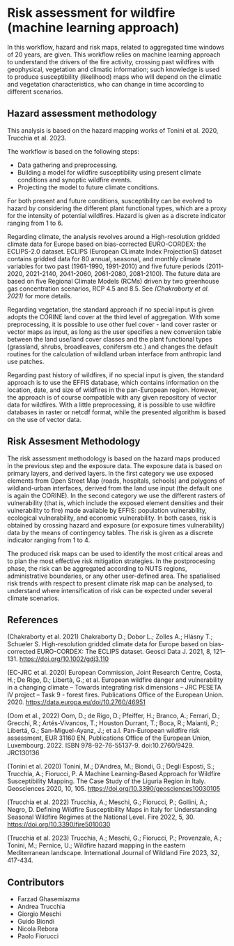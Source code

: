 # Risk assessment for wildfire (machine learning approach)

In this workflow, hazard and risk maps, related to aggregated time windows of 20 years, are given. This workflow relies on machine learning approach to understand the drivers of the fire activity, crossing past wildfires with geophysical, vegetation and climatic information; such knowledge is used to produce susceptibility (likelihood) maps who will depend on the climatic and vegetation characteristics, who can change in time according to different scenarios.  


## Hazard assessment methodology

This analysis is based on the hazard mapping works of Tonini et al. 2020, Trucchia et al. 2023.

The workflow is based on the following steps:

* Data gathering and preprocessing.
* Building a model for wildfire susceptibility using present climate conditions and synoptic wildfire events.
* Projecting the model to future climate conditions.

For both present and future conditions, susceptibility can be evolved to hazard by considering the different plant functional types, which are a proxy for the intensity of potential wildfires. Hazard is given as a discrete indicator ranging from 1 to 6.

Regarding climate, the analysis revolves around a High-resolution gridded climate data for Europe based on bias-corrected EURO-CORDEX: the ECLIPS-2.0 dataset. ECLIPS (European CLimate Index ProjectionS) dataset contains gridded data for 80 annual, seasonal, and monthly climate variables for two past (1961-1990, 1991-2010) and five future periods (2011-2020, 2021-2140, 2041-2060, 2061-2080, 2081-2100). The future data are based on five Regional Climate Models (RCMs) driven by two greenhouse gas concentration scenarios, RCP 4.5 and 8.5. See _(Chakraborty et al. 2021)_ for more details.

Regarding vegetation, the standard approach if no special input is given adopts the CORINE land cover at the third level of aggregation. With some preprocessing, it is possible to use other fuel cover - land cover raster or vector maps as input, as long as the user specifies a new conversion table between the land use/land cover classes and the plant functional types (grassland, shrubs, broadleaves, conifersm etc.) and changes the default routines for the calculation of wildland urban interface from anthropic land use patches.

Regarding past history of wildfires, if no special input is given, the standard approach is to use the EFFIS database, which contains information on the location, date, and size of wildfires in the pan-European region. However, the approach is of course compatible with any given repository of vector data for wildfires. With a little preprocessing, it is possible to use wildfire databases in raster or netcdf format, while the presented algorithm is based on the use of vector data.


## Risk Assesment Methodology

The risk assessment methodology is based on the hazard maps produced in the previous step and the exposure data. The exposure data is based on primary layers, and derived layers. In the first category we use exposed elements from Open Street Map (roads, hospitals, schools) and polygons of wildland-urban interfaces, derived from the land use input (the default one is again the CORINE). In the second category we use the different rasters of vulnerability (that is, which include the exposed element densities and their vulnerability to fire) made available by EFFIS: population vulnerability, ecological vulnerability, and economic vulnerability. In both cases, risk is obtained by crossing hazard and exposure  (or exposure times vulnerability) data by the means of contingency tables. The risk is given as a discrete indicator ranging from 1 to 4.

The produced risk maps can be used to identify the most critical areas and to plan the most effective risk mitigation strategies. In the postprocesing phase, the risk can be aggregated according to NUTS regions, administrative boundaries, or any other user-defined area. The spatialised risk trends with respect to present climate risk map can be analysed, to understand where intensification of risk can be expected under several climate scenarios.


## References

(Chakraborty et al. 2021) Chakraborty D.; Dobor L.; Zolles A.; Hlásny T.; Schueler S. High-resolution gridded climate data for Europe based on bias-corrected EURO-CORDEX: The ECLIPS dataset. Geosci Data J. 2021, 8, 121–131. https://doi.org/10.1002/gdj3.110 

(EC-JRC et al. 2020) European Commission, Joint Research Centre, Costa, H.; De Rigo, D.; Libertà, G.; et al. European wildfire danger and vulnerability in a changing climate – Towards integrating risk dimensions – JRC PESETA IV project – Task 9 - forest fires. Publications Office of the European Union. 2020. https://data.europa.eu/doi/10.2760/46951  

(Oom et al., 2022) Oom, D.; de Rigo, D.; Pfeiffer, H.; Branco, A.; Ferrari, D.; Grecchi, R.; Artés-Vivancos, T.; Houston Durrant, T.; Boca, R.;
Maianti, P.; Libertá, G.; San-Miguel-Ayanz, J.; et a.l. Pan-European wildfire risk assessment, EUR 31160 EN, Publications Office of
the European Union, Luxembourg. 2022. ISBN 978-92-76-55137-9. doi:10.2760/9429. JRC130136

(Tonini et al. 2020) Tonini, M.; D’Andrea, M.; Biondi, G.; Degli Esposti, S.; Trucchia, A.; Fiorucci, P. A Machine Learning-Based Approach for Wildfire Susceptibility Mapping. The Case Study of the Liguria Region in Italy. Geosciences 2020, 10, 105. https://doi.org/10.3390/geosciences10030105 

(Trucchia et al. 2022) Trucchia, A.; Meschi, G.; Fiorucci, P.; Gollini, A.; Negro, D. Defining Wildfire Susceptibility Maps in Italy for Understanding Seasonal Wildfire Regimes at the National Level. Fire 2022, 5, 30. https://doi.org/10.3390/fire5010030 

(Trucchia et al. 2023) Trucchia, A.; Meschi, G.; Fiorucci, P.; Provenzale, A.; Tonini, M.; Pernice, U.; Wildfire hazard mapping in the eastern Mediterranean landscape. International Journal of Wildland Fire 2023, 32, 417-434.


## Contributors 

- Farzad Ghasemiazma
- Andrea Trucchia 
- Giorgio Meschi
- Guido Biondi 
- Nicola Rebora
- Paolo Fiorucci
